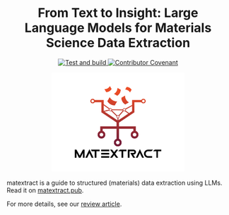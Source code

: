 <h1 align="center">
  From Text to Insight: Large Language Models for Materials Science Data Extraction
</h1>

<p align="center">
    <a href="https://github.com/lamalab-org/matextract-book/actions/workflows/tests.yml">
        <img alt="Test and build" src="https://github.com/lamalab-org/matextract-book/actions/workflows/publish.yml/badge.svg" />
    </a>
    <a href="https://github.com/lamalab-org/matextract-book/blob/main/.github/CODE_OF_CONDUCT.md">
        <img src="https://img.shields.io/badge/Contributor%20Covenant-2.1-4baaaa.svg" alt="Contributor Covenant"/>
    </a>
</p>


<p align="center">
<picture>
  <!-- <source media="(prefers-color-scheme: dark)" srcset="./_static/images/logo.png"> -->
  <img alt="Logo" src="./_static/images/logo.png" width='300px'>
</picture>
</p>

matextract is a guide to structured (materials) data extraction using LLMs.
Read it on [matextract.pub](https://matextract.pub).

For more details, see our [review article](https://arxiv.org/abs/2407.16867).
